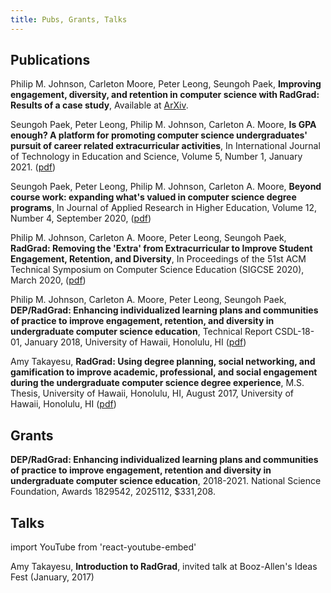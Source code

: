```yaml
---
title: Pubs, Grants, Talks
---
```


## Publications

Philip M. Johnson, Carleton Moore, Peter Leong, Seungoh Paek, **Improving engagement, diversity, and retention in computer science with RadGrad: Results of a case study**, Available at [ArXiv](https://arxiv.org/abs/2407.17473#).

Seungoh Paek, Peter Leong, Philip M. Johnson, Carleton A. Moore, **Is GPA enough? A platform for promoting computer science undergraduates' pursuit of career related extracurricular activities**, In International Journal of Technology in Education and Science, Volume 5, Number 1, January 2021. ([pdf](http://csdl.ics.hawaii.edu/techreports/2020/20-09/20-09.pdf))

Seungoh Paek, Peter Leong, Philip M. Johnson, Carleton A. Moore, **Beyond course work: expanding what's valued in computer science degree programs**, In Journal of Applied Research in Higher Education, Volume 12, Number 4, September 2020, ([pdf](http://csdl.ics.hawaii.edu/techreports/2020/20-08/20-08.pdf))

Philip M. Johnson, Carleton A. Moore, Peter Leong, Seungoh Paek, **RadGrad: Removing the 'Extra' from Extracurricular to Improve Student Engagement, Retention, and Diversity**, In Proceedings of the 51st ACM Technical Symposium on Computer Science Education (SIGCSE 2020), March 2020, ([pdf](http://csdl.ics.hawaii.edu/techreports/2019/19-04/19-04.pdf))

Philip M. Johnson, Carleton A. Moore, Peter Leong, Seungoh Paek, **DEP/RadGrad: Enhancing individualized learning plans and communities of practice to improve engagement, retention, and diversity in undergraduate computer science education**, Technical Report CSDL-18-01, January 2018, University of Hawaii, Honolulu, HI ([pdf](http://csdl.ics.hawaii.edu/techreports/2018/18-01/18-01.pdf))

Amy Takayesu, **RadGrad: Using degree planning, social networking, and gamification to improve academic, professional, and social engagement during the undergraduate computer science degree experience**, M.S. Thesis, University of Hawaii, Honolulu, HI, August 2017, University of Hawaii, Honolulu, HI ([pdf](http://csdl.ics.hawaii.edu/techreports/2017/17-05/17-05.pdf))

## Grants

**DEP/RadGrad: Enhancing individualized learning plans and communities of practice to improve engagement, retention and diversity in undergraduate computer science education**, 2018-2021.  National Science Foundation, Awards 1829542, 2025112, $331,208.

## Talks

import YouTube from 'react-youtube-embed'

Amy Takayesu, **Introduction to RadGrad**, invited talk at Booz-Allen's Ideas Fest (January, 2017)

<YouTube id="BzgBlgWfTdE"/>